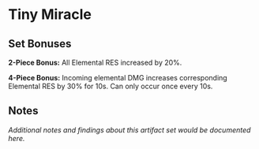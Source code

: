 # Tiny Miracle

## Set Bonuses

**2-Piece Bonus:** All Elemental RES increased by 20%.

**4-Piece Bonus:** Incoming elemental DMG increases corresponding Elemental RES by 30% for 10s. Can only occur once every 10s.

## Notes

*Additional notes and findings about this artifact set would be documented here.*


